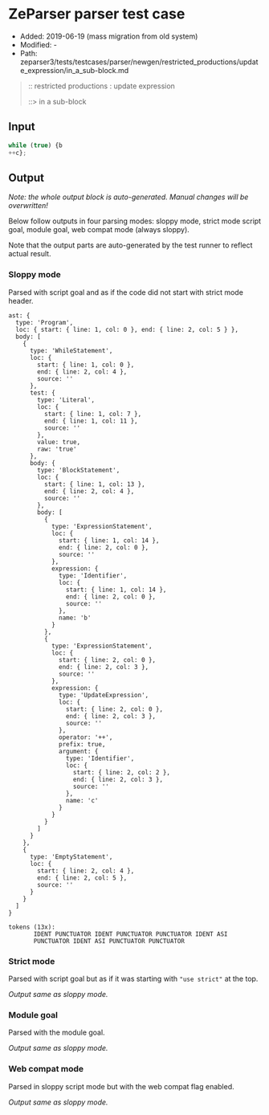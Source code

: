# ZeParser parser test case

- Added: 2019-06-19 (mass migration from old system)
- Modified: -
- Path: zeparser3/tests/testcases/parser/newgen/restricted_productions/update_expression/in_a_sub-block.md

> :: restricted productions : update expression
>
> ::> in a sub-block

## Input

`````js
while (true) {b
++c};
`````

## Output

_Note: the whole output block is auto-generated. Manual changes will be overwritten!_

Below follow outputs in four parsing modes: sloppy mode, strict mode script goal, module goal, web compat mode (always sloppy).

Note that the output parts are auto-generated by the test runner to reflect actual result.

### Sloppy mode

Parsed with script goal and as if the code did not start with strict mode header.

`````
ast: {
  type: 'Program',
  loc: { start: { line: 1, col: 0 }, end: { line: 2, col: 5 } },
  body: [
    {
      type: 'WhileStatement',
      loc: {
        start: { line: 1, col: 0 },
        end: { line: 2, col: 4 },
        source: ''
      },
      test: {
        type: 'Literal',
        loc: {
          start: { line: 1, col: 7 },
          end: { line: 1, col: 11 },
          source: ''
        },
        value: true,
        raw: 'true'
      },
      body: {
        type: 'BlockStatement',
        loc: {
          start: { line: 1, col: 13 },
          end: { line: 2, col: 4 },
          source: ''
        },
        body: [
          {
            type: 'ExpressionStatement',
            loc: {
              start: { line: 1, col: 14 },
              end: { line: 2, col: 0 },
              source: ''
            },
            expression: {
              type: 'Identifier',
              loc: {
                start: { line: 1, col: 14 },
                end: { line: 2, col: 0 },
                source: ''
              },
              name: 'b'
            }
          },
          {
            type: 'ExpressionStatement',
            loc: {
              start: { line: 2, col: 0 },
              end: { line: 2, col: 3 },
              source: ''
            },
            expression: {
              type: 'UpdateExpression',
              loc: {
                start: { line: 2, col: 0 },
                end: { line: 2, col: 3 },
                source: ''
              },
              operator: '++',
              prefix: true,
              argument: {
                type: 'Identifier',
                loc: {
                  start: { line: 2, col: 2 },
                  end: { line: 2, col: 3 },
                  source: ''
                },
                name: 'c'
              }
            }
          }
        ]
      }
    },
    {
      type: 'EmptyStatement',
      loc: {
        start: { line: 2, col: 4 },
        end: { line: 2, col: 5 },
        source: ''
      }
    }
  ]
}

tokens (13x):
       IDENT PUNCTUATOR IDENT PUNCTUATOR PUNCTUATOR IDENT ASI
       PUNCTUATOR IDENT ASI PUNCTUATOR PUNCTUATOR
`````

### Strict mode

Parsed with script goal but as if it was starting with `"use strict"` at the top.

_Output same as sloppy mode._

### Module goal

Parsed with the module goal.

_Output same as sloppy mode._

### Web compat mode

Parsed in sloppy script mode but with the web compat flag enabled.

_Output same as sloppy mode._
